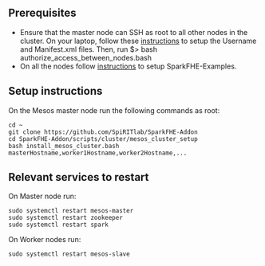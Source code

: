 ## Prerequisites
* Ensure that the master node can SSH as root to all other nodes in the cluster. On your laptop, follow these [instructions](https://github.com/SpiRITlab/SparkFHE-Addon/tree/fix_install_script/scripts/cluster/cloudlab) to setup the Username and Manifest.xml files. Then, run $> bash authorize_access_between_nodes.bash
* On all the nodes follow [instructions](https://github.com/SpiRITlab/SparkFHE-Examples/wiki) to setup SparkFHE-Examples.

## Setup instructions
On the Mesos master node run the following commands as root:
```
cd ~
git clone https://github.com/SpiRITlab/SparkFHE-Addon
cd SparkFHE-Addon/scripts/cluster/mesos_cluster_setup
bash install_mesos_cluster.bash masterHostname,worker1Hostname,worker2Hostname,...
```

## Relevant services to restart

On Master node run:
```
sudo systemctl restart mesos-master
sudo systemctl restart zookeeper
sudo systemctl restart spark
```

On Worker nodes run:
```
sudo systemctl restart mesos-slave
```
